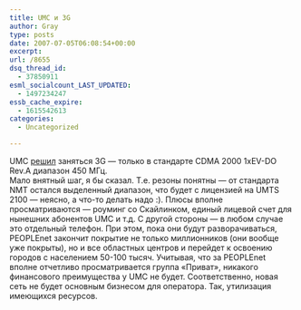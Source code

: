 ```yaml
---
title: UMC и 3G
author: Gray
type: posts
date: 2007-07-05T06:08:54+00:00
excerpt:
url: /8655
dsq_thread_id:
  - 37850911
esml_socialcount_LAST_UPDATED:
  - 1497234247
essb_cache_expire:
  - 1615542613
categories:
  - Uncategorized

---
```








UMC <a href="http://www.korrespondent.net/main/197383/" target="_blank">решил</a> заняться 3G &#8212; только в стандарте CDMA 2000 1xEV-DO Rev.A диапазон 450 МГц.  
Мало внятный шаг, я бы сказал. Т.е. резоны понятны &#8212; от стандарта NMT остался выделенный диапазон, что будет с лицензией на UMTS 2100 &#8212; неясно, а что-то делать надо :). Плюсы вполне просматриваются &#8212; роуминг со Скайлинком, единый лицевой счет для нынешних абонентов UMC и т.д. С другой стороны &#8212; в любом случае это отдельный телефон. При этом, пока они будут разворачиваться, PEOPLEnet закончит покрытие не только миллионников (они вообще уже покрыты), но и все областных центров и перейдет к освоению городов с населением 50-100 тысяч. Учитывая, что за PEOPLEnet вполне отчетливо просматривается группа &#171;Приват&#187;, никакого финансового преимущества у UMC не будет. Соответственно, новая сеть не будет основным бизнесом для оператора. Так, утилизация имеющихся ресурсов.